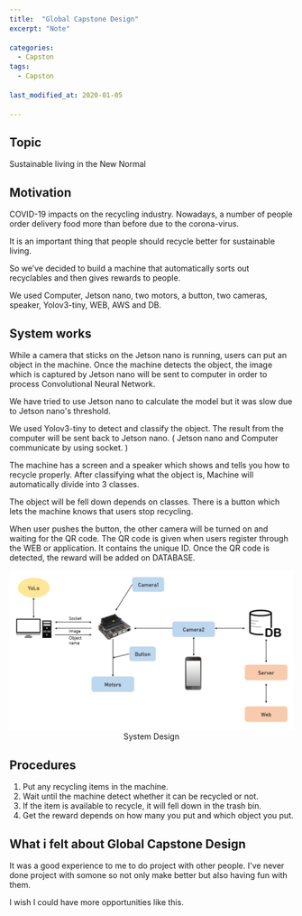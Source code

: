 ```yaml
---
title:  "Global Capstone Design"
excerpt: "Note"

categories:
  - Capston
tags:
  - Capston
  
last_modified_at: 2020-01-05

---
```


## Topic 

Sustainable living in the New Normal

## Motivation

COVID-19 impacts on the recycling industry. Nowadays, a number of people order delivery food more than before due to the corona-virus. <br>

It is an important thing that people should recycle better for sustainable living. <br>

So we’ve decided to build a machine that automatically sorts out recyclables and then gives rewards to people. <br>

We used Computer, Jetson nano, two motors, a button, two cameras, speaker, Yolov3-tiny, WEB, AWS and DB. <br>

## System works

While a camera that sticks on the Jetson nano is running, users can put an object in the machine. Once the machine detects the object, the image which is captured by Jetson nano will be sent to computer in order to process Convolutional Neural Network. <br>

We have tried to use Jetson nano to calculate the model but it was slow due to Jetson nano's threshold. <br>

We used Yolov3-tiny to detect and classify the object. The result from the computer will be sent back to Jetson nano. ( Jetson nano and Computer communicate by using socket. ) <br>

The machine has a screen and a speaker which shows and tells you how to recycle properly. After classifying what the object is, Machine will automatically divide into 3 classes. <br>

The object will be fell down depends on classes. There is a button which lets the machine knows that users stop recycling. <br>

When user pushes the button,  the other camera will be turned on and waiting for the QR code. The QR code is given when users register through the WEB or application. It contains the unique ID. Once the QR code is detected, the reward will be added on DATABASE.

<center> <img src="/assets/images/capstone/system_design.png"> </center>
<center>System Design</center>

## Procedures
1.    Put any recycling items in the machine. <br>
2.    Wait until the machine detect whether it can be recycled or not.  <br>
3.    If the item is available to recycle, it will fell down in the trash bin. <br>
4.    Get the reward depends on how many you put and which object you put. <br>

## What i felt about Global Capstone Design

It was a good experience to me to do project with other people. I've never done project with somone so not only make better but also having fun with them. <br>

I wish I could have more opportunities like this.